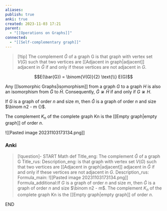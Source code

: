 ```yaml
---
aliases: 
publish: true
anki: true
created: 2023-11-03 17:21
parent:
  - "[[Operations on Graphs]]"
connected:
  - "[[Self-complementary graph]]"
---
```


> [!tip] The complement ${} \bar{G}$ of a graph G 
is that graph with vertex set ${} V(G) {}$ such that two vertices are [[Adjacent in graph|adjacent]] adjacent in ${} \bar{G} {}$ if and only if these vertices are not adjacent in $G {}$.

$$E(\bar{G}) = \binom{V(G)}{2} \text{\\} E(G)$$

Any [[Isomorphic Graphs|isomorphism]] from a graph ${} G {}$ to a graph $H$ is also an isomorphism from ${} \bar{G} {}$ to $\bar{H} {}$. 
Consequently, ${} \bar{G} \not \cong \bar{H} {}$ if and only if ${} G \not \cong H {}$.

If $G {}$ is a graph of order $n {}$ and size $m {}$, then ${} \bar{G} {}$ is a graph of order $n {}$ and size $\binom n2 - m {}$. 

The complement ${} K_n {}$ of the complete graph Kn is the [[Empty graph|empty graph]] of order $n$.

![[Pasted image 20231103173134.png]]



### Anki
> [!question]-
START
Math def
Title_eng: The complement ${} \bar{G}$ of a graph G 
Title_rus: 
Description_eng: is that graph with vertex set ${} V(G) {}$ such that two vertices are [[Adjacent in graph|adjacent]] adjacent in ${} \bar{G} {}$ if and only if these vertices are not adjacent in $G$.
Description_rus: 
Formula_main: ![[Pasted image 20231103173134.png]]
Formula_additional:If $G {}$ is a graph of order $n {}$ and size $m {}$, then ${} \bar{G} {}$ is a graph of order $n {}$ and size $\binom n2 - m$. 
The complement $K_n {}$ of the complete graph Kn is the [[Empty graph|empty graph]] of order $n$.
<!--ID: 1699132151354-->
END









